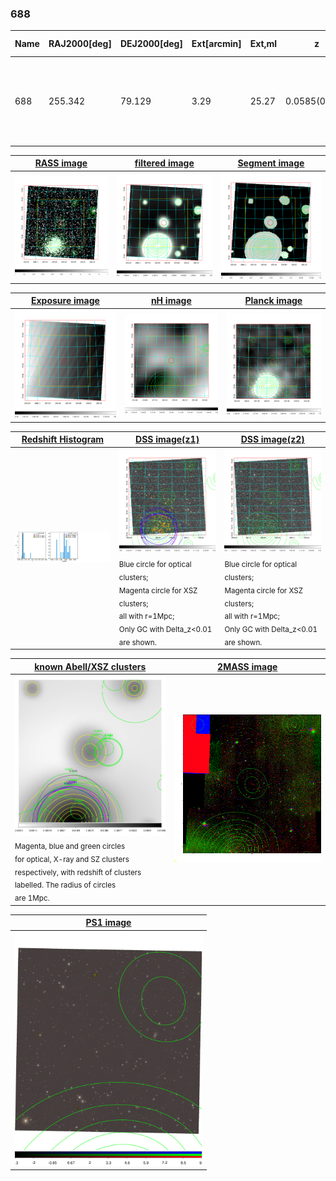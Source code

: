 <div STYLE="page-break-after: always;"></div>

### 688

|Name|RAJ2000[deg]|DEJ2000[deg] |Ext[arcmin]| Ext,ml | z | z_src| C|GC(XSZ,Delta_z<0.01)| GC(OPT,Delta_z<0.01)|GC| R_sig[arcmin] | R500[arcmin] | R500[Mpc]| CRsig[c/s] | CR500[c/s] |L500[1E44 erg/s]|F500[1E-12 erg/s/cm^2]| M500[1E14 Msun]|Tx[keV]|Cnt_sig|Beta|Rc[arcmin]|Comment|Alias|
|---|---|---|---|---|---|------|---|--------|---------|----------|---|---|---|---|---|---|---|---|---|---|---|---|---|---|
|688| 255.342| 79.129| 3.29| 25.27| 0.0585(0.005)| z1,| G| -| -| N, W| 13.675| 7.227| 0.491| 0.035(0.017)| 0.000(0.015)| 0.039(0.009)| 0.470(0.108)| 0.36(0.04)| 1.15(0.09)| 68.3| 0.924(-0.098+0.056)| 4.857(-0.694+0.596)| An X-ray cluster with $z$ = 0.1780 and offset = 0.51 Mpc(7.47 arcmin),| t149|

|[RASS image](../image/688/688_img.pdf)|[filtered image](../image/688/688_fil.pdf)|[Segment image](../image/688/688_seg.pdf)|
|-------------------|--------------------|-------------------|
| <img src="../image/688/688_img.png" width="300">  | <img src="../image/688/688_fil.png" width="300">   | <img src="../image/688/688_seg.png" width="300">  |

|[Exposure image](../image/688/688_mex.pdf)| [nH image](../image/688/688_nh.pdf)| [Planck image](../image/688/688_p.pdf)|
|-------------------|--------------------|-------------------|
|<img src="../image/688/688_mex.png" width="300">   | <img src="../image/688/688_nh.png" width="300">    | <img src="../image/688/688_p.png" width="300"> |

|[Redshift Histogram](../image/688/688_zg.pdf) | [DSS image(z1)](../image/688/688_dss_z1.pdf)      |  [DSS image(z2)](../image/688/688_dss_z2.pdf)    |
|-------------------|--------------------|-------------------|
|<img src="../image/688/688_zg.png" width="300"> |<img src="../image/688/688_dss_z1.png" width="300"> <sub><br>Blue circle for optical clusters; <br>Magenta circle for XSZ clusters; <br>all with r=1Mpc; <br>Only GC with Delta_z<0.01 are shown. </sub>| <img src="../image/688/688_dss_z2.png" width="300"><sub><br>Blue circle for optical clusters; <br>Magenta circle for XSZ clusters; <br>all with r=1Mpc; <br>Only GC with Delta_z<0.01 are shown. </sub> |

|[known Abell/XSZ clusters](../image/688/688_gc.pdf) | [2MASS image](../image/688/688_2mass.pdf)      |
|-------------------|-------------------|
|<img src=../image/688/688_gc.png width="300"> <br><sub>Magenta, blue and green circles <br>for optical, X-ray and SZ clusters <br>respectively, with redshift of clusters <br>labelled. The radius of circles <br>are 1Mpc.</sub>|<img src="../image/688/688_2mass.png" width="300">  |

|[PS1 image](../image/688/688_ps1.pdf)            |
|-------------------|
| <img src="../image/688/688_ps1.pdf" width="300">  |
